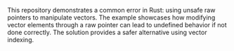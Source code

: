 This repository demonstrates a common error in Rust: using unsafe raw pointers to manipulate vectors.  The example showcases how modifying vector elements through a raw pointer can lead to undefined behavior if not done correctly.  The solution provides a safer alternative using vector indexing.